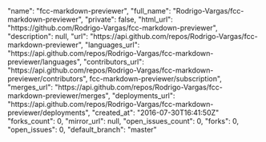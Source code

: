 <div class="col-md-4">
  <div class="project">
    "name": "fcc-markdown-previewer",
    "full_name": "Rodrigo-Vargas/fcc-markdown-previewer",
    "private": false,
    "html_url": "https://github.com/Rodrigo-Vargas/fcc-markdown-previewer",
    "description": null,
    "url": "https://api.github.com/repos/Rodrigo-Vargas/fcc-markdown-previewer",
    "languages_url": "https://api.github.com/repos/Rodrigo-Vargas/fcc-markdown-previewer/languages",
    "contributors_url": "https://api.github.com/repos/Rodrigo-Vargas/fcc-markdown-previewer/contributors",
    fcc-markdown-previewer/subscription",
    "merges_url": "https://api.github.com/repos/Rodrigo-Vargas/fcc-markdown-previewer/merges",
    "deployments_url": "https://api.github.com/repos/Rodrigo-Vargas/fcc-markdown-previewer/deployments",
    "created_at": "2016-07-30T16:41:50Z"      
    "forks_count": 0,
    "mirror_url": null,
    "open_issues_count": 0,
    "forks": 0,
    "open_issues": 0,
    "default_branch": "master"
  </div>
</div>
